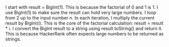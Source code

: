 I start with result = BigInt(1). This is because the factorial of 0 and 1 is 1. I use BigInt(1) to make sure the result can hold very large numbers.
I loop from 2 up to the input number n.
In each iteration, I multiply the current result by BigInt(i). This is the core of the factorial calculation: result = result * i.
I convert the BigInt result to a string using result.toString() and return it. This is because HackerRank often expects large numbers to be returned as strings.

